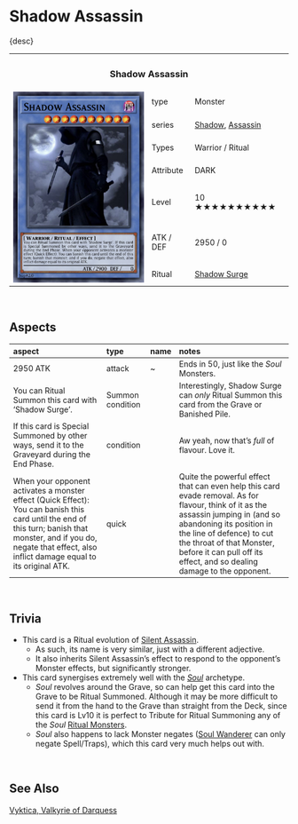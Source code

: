 # Shadow Assassin

{desc}

<table>
  <tr>
    <th colspan="3"> <h3> Shadow Assassin </h3> </th>
  </tr>
  <tr>
    <td rowspan="8"> <img src="../../../../.assets/cards/ritual/Shadow Assassin.png" width="320px"> </td>
  </tr>
  <tr>
    <td> type </td>
    <td> Monster </td>
  </tr>
  <tr>
    <td> series </td>
    <td> <a href="../../../archetypes/Shadow.md">Shadow</a>, <a href="../../../archetypes/Assassin.md">Assassin</a> </td>
  </tr>
  <tr>
    <td> Types </td>
    <td> Warrior / Ritual </td>
  </tr>
  <tr>
    <td> Attribute </td>
    <td> DARK </td>
  </tr>
  <tr>
    <td> Level </td>
    <td> 10 ★★★★★★★★★★ </td>
  </tr>
  <tr>
    <td> ATK / DEF </td>
    <td> 2950 / 0 </td>
  </tr>
  <tr>
    <td> Ritual </td>
    <td> <a href="../../spells/Shadow Surge.md">Shadow Surge</a> </td>
  </tr>
</table>


<br>


## Aspects

| aspect | type | name | notes |
| :----- | :--- | :--- | :---- |
| 2950 ATK | attack | ~ | Ends in 50, just like the *Soul* Monsters. |
| You can Ritual Summon this card with ‘Shadow Surge’. | Summon condition | | Interestingly, Shadow Surge can *only* Ritual Summon this card from the Grave or Banished Pile. |
| If this card is Special Summoned by other ways, send it to the Graveyard during the End Phase. | condition | | Aw yeah, now that’s *full* of flavour. Love it. |
| When your opponent activates a monster effect (Quick Effect): You can banish this card until the end of this turn; banish that monster, and if you do, negate that effect, also inflict damage equal to its original ATK. | quick | | Quite the powerful effect that can even help this card evade removal. As for flavour, think of it as the assassin jumping in (and so abandoning its position in the line of defence) to cut the throat of that Monster, before it can pull off its effect, and so dealing damage to the opponent. |


<br>


## Trivia

- This card is a Ritual evolution of [Silent Assassin](../standard/Silent%20Assassin.md).
  - As such, its name is very similar, just with a different adjective.
  - It also inherits Silent Assassin’s effect to respond to the opponent’s Monster effects, but significantly stronger.
- This card synergises extremely well with the [*Soul*](../../../archetypes/Soul.md) archetype.
  - *Soul* revolves around the Grave, so can help get this card into the Grave to be Ritual Summoned. Although it may be more difficult to send it from the hand to the Grave than straight from the Deck, since this card is Lv10 it is perfect to Tribute for Ritual Summoning any of the *Soul* [Ritual Monsters](../../../archetypes/Soul.md#Ritual-Monsters).
  - *Soul* also happens to lack Monster negates ([Soul Wanderer](../../../archetypes/Soul.md#Mid-Level-Synchro-Monsters) can only negate Spell/Traps), which this card very much helps out with.


<br>


## See Also

[Vyktica, Valkyrie of Darquess](../../../archetypes/Darquess.md#Level-9)  
